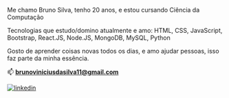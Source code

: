 Me chamo Bruno Silva, tenho 20 anos, e estou cursando Ciência da Computação

Tecnologias que estudo/domino atualmente e amo: HTML, CSS, JavaScript, Bootstrap, React.JS, Node.JS, MongoDB, MySQL, Python

Gosto de aprender coisas novas todos os dias, e amo ajudar pessoas, isso faz parte da minha essência.

📫 **brunoviniciusdasilva11@gmail.com**


[![linkedin](https://img.shields.io/badge/linkedin-0A66C2?style=for-the-badge&logo=linkedin&logoColor=white)](https://www.linkedin.com/in/bruno-silva-939b27238/)
